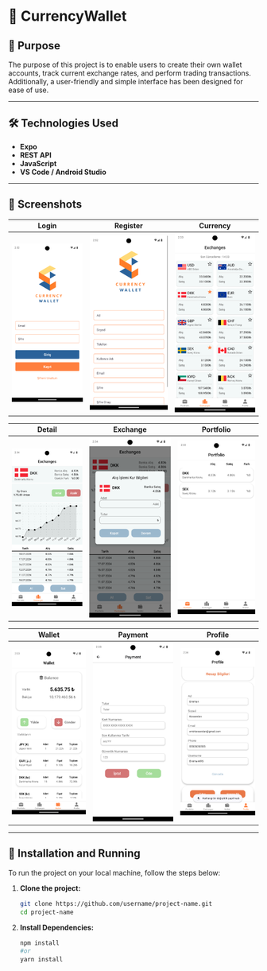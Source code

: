 # 📱 CurrencyWallet

## 🎯 Purpose  
The purpose of this project is to enable users to create their own wallet accounts, track current exchange rates, and perform trading transactions. Additionally, a user-friendly and simple interface has been designed for ease of use. 

---

## 🛠️ Technologies Used  
- **Expo**  
- **REST API**   
- **JavaScript**
- **VS Code / Android Studio**

---

## 📸 Screenshots  
| Login | Register | Currency | 
|----------|----------|----------| 
| ![Login](./screenshots/login.png) | ![Register](./screenshots/register.png) | ![Currency](./screenshots/currency.png) |

| Detail | Exchange | Portfolio |
|----------|----------|----------|  
| ![Detail](./screenshots/detail.png) | ![Exchange](./screenshots/exchange.png) | ![Portfolio](./screenshots/portfolio.png) | 

| Wallet | Payment | Profile |  
|----------|----------|----------| 
| ![Wallet](./screenshots/wallet.png) | ![Payment](./screenshots/payment.png) | ![Profile](./screenshots/profile.png) |  

---

## 🚀 Installation and Running  
To run the project on your local machine, follow the steps below:

1. **Clone the project:**  
   ```bash
   git clone https://github.com/username/project-name.git
   cd project-name

2. **Install Dependencies:**  
   ```bash
   npm install
   #or
   yarn install
